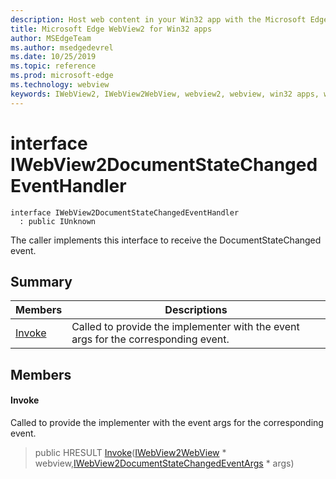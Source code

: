 ```yaml
---
description: Host web content in your Win32 app with the Microsoft Edge WebView2 control
title: Microsoft Edge WebView2 for Win32 apps
author: MSEdgeTeam
ms.author: msedgedevrel
ms.date: 10/25/2019
ms.topic: reference
ms.prod: microsoft-edge
ms.technology: webview
keywords: IWebView2, IWebView2WebView, webview2, webview, win32 apps, win32, edge
---
```


# interface IWebView2DocumentStateChangedEventHandler 

```
interface IWebView2DocumentStateChangedEventHandler
  : public IUnknown
```

The caller implements this interface to receive the DocumentStateChanged event.

## Summary

 Members                        | Descriptions
--------------------------------|---------------------------------------------
[Invoke](#invoke) | Called to provide the implementer with the event args for the corresponding event.

## Members

#### Invoke 

Called to provide the implementer with the event args for the corresponding event.

> public HRESULT [Invoke](#interface_i_web_view2_document_state_changed_event_handler_1ae489f36e45c6e3560d883ccaed43501a)([IWebView2WebView](IWebView2WebView.md#interface_i_web_view2_web_view) * webview,[IWebView2DocumentStateChangedEventArgs](IWebView2DocumentStateChangedEventArgs.md#interface_i_web_view2_document_state_changed_event_args) * args)

